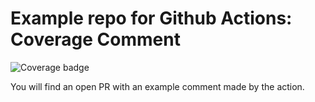 # Example repo for Github Actions: Coverage Comment

![Coverage badge](https://img.shields.io/endpoint?url=https://raw.githubusercontent.com/wiki/Zahid-Sarker-7/coverage/python-coverage-comment-action-badge.json)

You will find an open PR with an example comment made by the action.
